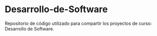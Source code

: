 # Desarrollo-de-Software
Repositorio de código utilizado para compartir los proyectos de curso:  Desarrollo de Software. 
